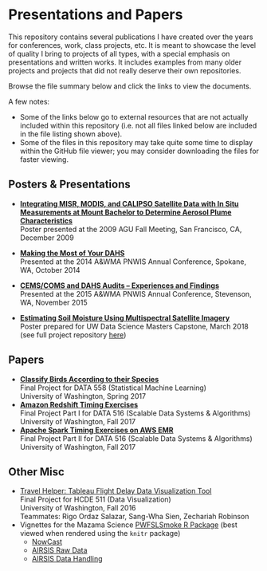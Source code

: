 # Presentations and Papers

This repository contains several publications I have created over the years for conferences, work, class projects, etc. It is meant to showcase the level of quality I bring to projects of all types, with a special emphasis on presentations and written works. It includes examples from many older projects and projects that did not really deserve their own repositories.

Browse the file summary below and click the links to view the documents.

A few notes:

* Some of the links below go to external resources that are not actually included within this repository (i.e. not all files linked below are included in the file listing shown above).
* Some of the files in this repository may take quite some time to display within the GitHub file viewer; you may consider downloading the files for faster viewing.

## Posters & Presentations

* [**Integrating MISR, MODIS, and CALIPSO Satellite Data with In Situ Measurements at Mount Bachelor to Determine Aerosol Plume Characteristics**](2009_AGU.pdf)  
Poster presented at the 2009 AGU Fall Meeting, San Francisco, CA, December 2009  

* [**Making the Most of Your DAHS**](2014_PNWIS.pdf)  
Presented at the 2014 A&WMA PNWIS Annual Conference, Spokane, WA, October 2014  

* [**CEMS/COMS and DAHS Audits – Experiences and Findings**](2015_PNWIS.pdf)  
Presented at the 2015 A&WMA PNWIS Annual Conference, Stevenson, WA, November 2015  

* [**Estimating Soil Moisture Using Multispectral Satellite Imagery**](2018_03_MSDS_Capstone_Poster.pdf)  
Poster prepared for UW Data Science Masters Capstone, March 2018  
(see full project repository [here](https://github.com/MichaelRGrant/HydroSatML))

## Papers

* [**Classify Birds According to their Species**](2017_06_DATA558_Final_Paper.pdf)  
Final Project for DATA 558 (Statistical Machine Learning)  
University of Washington, Spring 2017
* [**Amazon Redshift Timing Exercises**](2017_12_DATA516_Final_Project_PartI.pdf)  
Final Project Part I for DATA 516 (Scalable Data Systems & Algorithms)  
University of Washington, Fall 2017
* [**Apache Spark Timing Exercises on AWS EMR**](2017_12_DATA516_Final_Project_PartII.pdf)  
Final Project Part II for DATA 516 (Scalable Data Systems & Algorithms)  
University of Washington, Fall 2017


## Other Misc

* [Travel Helper: Tableau Flight Delay Data Visualization Tool](https://public.tableau.com/profile/publish/TravelHelper/Dashboard2#!/publish-confirm)  
Final Project for HCDE 511 (Data Visualization)  
University of Washington, Fall 2016  
Teammates: Rigo Ordaz Salazar, Sang-Wha Sien, Zechariah Robinson
* Vignettes for the Mazama Science [PWFSLSmoke R Package](https://github.com/mazamascience/pwfslsmoke) (best viewed when rendered using the `knitr` package)
    - [NowCast](https://github.com/MazamaScience/PWFSLSmoke/blob/master/vignettes/NowCast.Rmd)
    - [AIRSIS Raw Data](https://github.com/MazamaScience/PWFSLSmoke/blob/master/localNotebooks/AIRSIS_Raw_Data.Rmd)
    - [AIRSIS Data Handling](https://github.com/MazamaScience/PWFSLSmoke/blob/master/localNotebooks/AIRSIS_Data_Handling.Rmd)